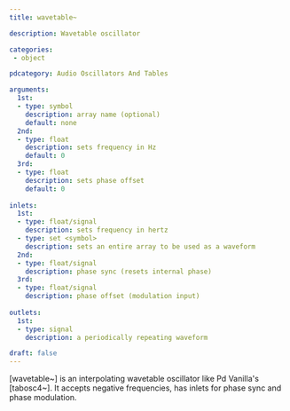 ```yaml
---
title: wavetable~

description: Wavetable oscillator

categories:
 - object

pdcategory: Audio Oscillators And Tables

arguments:
  1st:
  - type: symbol
    description: array name (optional)
    default: none
  2nd:
  - type: float
    description: sets frequency in Hz
    default: 0
  3rd:
  - type: float
    description: sets phase offset
    default: 0
  
inlets:
  1st:
  - type: float/signal
    description: sets frequency in hertz
  - type: set <symbol>
    description: sets an entire array to be used as a waveform
  2nd:
  - type: float/signal
    description: phase sync (resets internal phase)
  3rd:
  - type: float/signal
    description: phase offset (modulation input)
    
outlets:
  1st:
  - type: signal
    description: a periodically repeating waveform

draft: false
---
```


[wavetable~] is an interpolating wavetable oscillator like Pd Vanilla's [tabosc4~]. It accepts negative frequencies, has inlets for phase sync and phase modulation.